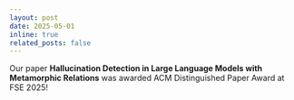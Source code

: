 ```yaml
---
layout: post
date: 2025-05-01
inline: true
related_posts: false
---
```


Our paper <b>Hallucination Detection in Large Language Models with Metamorphic Relations</b> was awarded ACM Distinguished Paper Award at FSE 2025!
